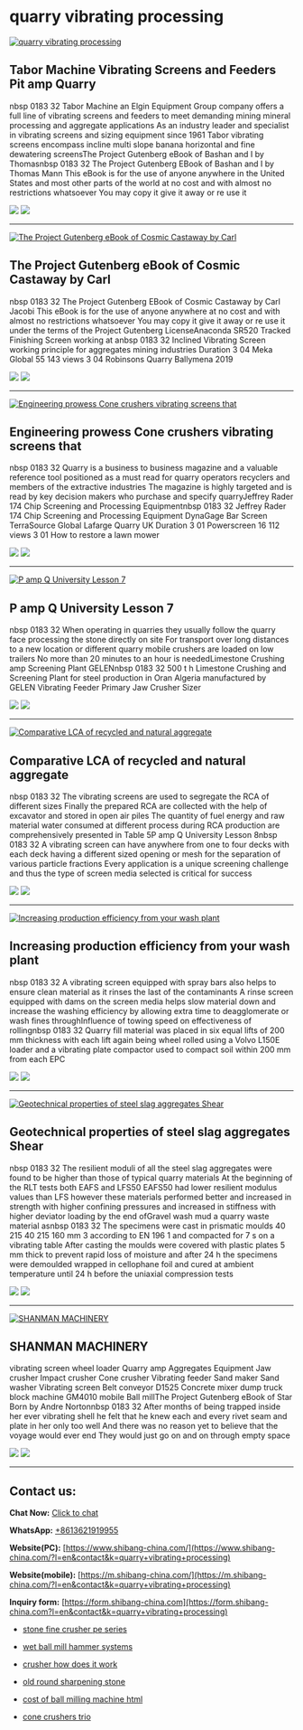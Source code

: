 # quarry vibrating processing

<a href="https://swt.shibang-china.com/?l=en&img&k=quarry+vibrating+processing" target="_blank">![quarry vibrating processing](http://static.shibang-china.com/all-800x300/840.jpg)</a>

## Tabor Machine Vibrating Screens and Feeders Pit amp Quarry
nbsp 0183 32 Tabor Machine an Elgin Equipment Group company offers a full line of vibrating screens and feeders to meet demanding mining mineral processing and aggregate applications As an industry leader and specialist in vibrating screens and sizing equipment since 1961 Tabor vibrating screens encompass incline multi slope banana horizontal and fine dewatering screensThe Project Gutenberg eBook of Bashan and I by Thomasnbsp 0183 32 The Project Gutenberg EBook of Bashan and I by Thomas Mann This eBook is for the use of anyone anywhere in the United States and most other parts of the world at no cost and with almost no restrictions whatsoever You may copy it give it away or re use it


<a href="https://whatsapp.shibangsoft.com/WhatsApp.php" target="_blank" title="WhatsApp">![](http://static.shibang-china.com/icon/whatsapp.png)</a> <a href="https://swt.shibang-china.com/?l=en&icon&k=quarry+vibrating+processing" target="_blank">![](http://static.shibang-china.com/icon/chat-en.png)</a>

---

<a href="https://swt.shibang-china.com/?l=en&img&k=quarry+vibrating+processing" target="_blank">![The Project Gutenberg eBook of Cosmic Castaway by Carl](http://static.shibang-china.com/all-800x300/212.jpg)</a>

## The Project Gutenberg eBook of Cosmic Castaway by Carl
nbsp 0183 32 The Project Gutenberg EBook of Cosmic Castaway by Carl Jacobi This eBook is for the use of anyone anywhere at no cost and with almost no restrictions whatsoever You may copy it give it away or re use it under the terms of the Project Gutenberg LicenseAnaconda SR520 Tracked Finishing Screen working at anbsp 0183 32 Inclined Vibrating Screen working principle for aggregates mining industries Duration 3 04 Meka Global 55 143 views 3 04 Robinsons Quarry Ballymena 2019


<a href="https://whatsapp.shibangsoft.com/WhatsApp.php" target="_blank" title="WhatsApp">![](http://static.shibang-china.com/icon/whatsapp.png)</a> <a href="https://swt.shibang-china.com/?l=en&icon&k=quarry+vibrating+processing" target="_blank">![](http://static.shibang-china.com/icon/chat-en.png)</a>

---

<a href="https://swt.shibang-china.com/?l=en&img&k=quarry+vibrating+processing" target="_blank">![Engineering prowess Cone crushers vibrating screens that](http://static.shibang-china.com/all-800x300/713.jpg)</a>

## Engineering prowess Cone crushers vibrating screens that
nbsp 0183 32 Quarry is a business to business magazine and a valuable reference tool positioned as a must read for quarry operators recyclers and members of the extractive industries The magazine is highly targeted and is read by key decision makers who purchase and specify quarryJeffrey Rader 174 Chip Screening and Processing Equipmentnbsp 0183 32 Jeffrey Rader 174 Chip Screening and Processing Equipment DynaGage Bar Screen TerraSource Global Lafarge Quarry UK Duration 3 01 Powerscreen 16 112 views 3 01 How to restore a lawn mower


<a href="https://whatsapp.shibangsoft.com/WhatsApp.php" target="_blank" title="WhatsApp">![](http://static.shibang-china.com/icon/whatsapp.png)</a> <a href="https://swt.shibang-china.com/?l=en&icon&k=quarry+vibrating+processing" target="_blank">![](http://static.shibang-china.com/icon/chat-en.png)</a>

---

<a href="https://swt.shibang-china.com/?l=en&img&k=quarry+vibrating+processing" target="_blank">![P amp Q University Lesson 7](http://static.shibang-china.com/all-800x300/666.jpg)</a>

## P amp Q University Lesson 7
nbsp 0183 32 When operating in quarries they usually follow the quarry face processing the stone directly on site For transport over long distances to a new location or different quarry mobile crushers are loaded on low trailers No more than 20 minutes to an hour is neededLimestone Crushing amp Screening Plant GELENnbsp 0183 32 500 t h Limestone Crushing and Screening Plant for steel production in Oran Algeria manufactured by GELEN Vibrating Feeder Primary Jaw Crusher Sizer


<a href="https://whatsapp.shibangsoft.com/WhatsApp.php" target="_blank" title="WhatsApp">![](http://static.shibang-china.com/icon/whatsapp.png)</a> <a href="https://swt.shibang-china.com/?l=en&icon&k=quarry+vibrating+processing" target="_blank">![](http://static.shibang-china.com/icon/chat-en.png)</a>

---

<a href="https://swt.shibang-china.com/?l=en&img&k=quarry+vibrating+processing" target="_blank">![Comparative LCA of recycled and natural aggregate](http://static.shibang-china.com/all-800x300/1137.jpg)</a>

## Comparative LCA of recycled and natural aggregate
nbsp 0183 32 The vibrating screens are used to segregate the RCA of different sizes Finally the prepared RCA are collected with the help of excavator and stored in open air piles The quantity of fuel energy and raw material water consumed at different process during RCA production are comprehensively presented in Table 5P amp Q University Lesson 8nbsp 0183 32 A vibrating screen can have anywhere from one to four decks with each deck having a different sized opening or mesh for the separation of various particle fractions Every application is a unique screening challenge and thus the type of screen media selected is critical for success


<a href="https://whatsapp.shibangsoft.com/WhatsApp.php" target="_blank" title="WhatsApp">![](http://static.shibang-china.com/icon/whatsapp.png)</a> <a href="https://swt.shibang-china.com/?l=en&icon&k=quarry+vibrating+processing" target="_blank">![](http://static.shibang-china.com/icon/chat-en.png)</a>

---

<a href="https://swt.shibang-china.com/?l=en&img&k=quarry+vibrating+processing" target="_blank">![Increasing production efficiency from your wash plant](http://static.shibang-china.com/all-800x300/146.jpg)</a>

## Increasing production efficiency from your wash plant
nbsp 0183 32 A vibrating screen equipped with spray bars also helps to ensure clean material as it rinses the last of the contaminants A rinse screen equipped with dams on the screen media helps slow material down and increase the washing efficiency by allowing extra time to deagglomerate or wash fines throughInfluence of towing speed on effectiveness of rollingnbsp 0183 32 Quarry fill material was placed in six equal lifts of 200 mm thickness with each lift again being wheel rolled using a Volvo L150E loader and a vibrating plate compactor used to compact soil within 200 mm from each EPC


<a href="https://whatsapp.shibangsoft.com/WhatsApp.php" target="_blank" title="WhatsApp">![](http://static.shibang-china.com/icon/whatsapp.png)</a> <a href="https://swt.shibang-china.com/?l=en&icon&k=quarry+vibrating+processing" target="_blank">![](http://static.shibang-china.com/icon/chat-en.png)</a>

---

<a href="https://swt.shibang-china.com/?l=en&img&k=quarry+vibrating+processing" target="_blank">![Geotechnical properties of steel slag aggregates Shear](http://static.shibang-china.com/all-800x300/1028.jpg)</a>

## Geotechnical properties of steel slag aggregates Shear
nbsp 0183 32 The resilient moduli of all the steel slag aggregates were found to be higher than those of typical quarry materials At the beginning of the RLT tests both EAFS and LFS50 EAFS50 had lower resilient modulus values than LFS however these materials performed better and increased in strength with higher confining pressures and increased in stiffness with higher deviator loading by the end ofGravel wash mud a quarry waste material asnbsp 0183 32 The specimens were cast in prismatic moulds 40 215 40 215 160 mm 3 according to EN 196 1 and compacted for 7 s on a vibrating table After casting the moulds were covered with plastic plates 5 mm thick to prevent rapid loss of moisture and after 24 h the specimens were demoulded wrapped in cellophane foil and cured at ambient temperature until 24 h before the uniaxial compression tests


<a href="https://whatsapp.shibangsoft.com/WhatsApp.php" target="_blank" title="WhatsApp">![](http://static.shibang-china.com/icon/whatsapp.png)</a> <a href="https://swt.shibang-china.com/?l=en&icon&k=quarry+vibrating+processing" target="_blank">![](http://static.shibang-china.com/icon/chat-en.png)</a>

---

<a href="https://swt.shibang-china.com/?l=en&img&k=quarry+vibrating+processing" target="_blank">![SHANMAN MACHINERY](http://static.shibang-china.com/all-800x300/177.jpg)</a>

## SHANMAN MACHINERY
vibrating screen wheel loader Quarry amp Aggregates Equipment Jaw crusher Impact crusher Cone crusher Vibrating feeder Sand maker Sand washer Vibrating screen Belt conveyor D1525 Concrete mixer dump truck block machine GM4010 mobile Ball millThe Project Gutenberg eBook of Star Born by Andre Nortonnbsp 0183 32 After months of being trapped inside her ever vibrating shell he felt that he knew each and every rivet seam and plate in her only too well And there was no reason yet to believe that the voyage would ever end They would just go on and on through empty space


<a href="https://whatsapp.shibangsoft.com/WhatsApp.php" target="_blank" title="WhatsApp">![](http://static.shibang-china.com/icon/whatsapp.png)</a> <a href="https://swt.shibang-china.com/?l=en&icon&k=quarry+vibrating+processing" target="_blank">![](http://static.shibang-china.com/icon/chat-en.png)</a>

---
## Contact us:

**Chat Now:** [Click to chat](https://swt.shibang-china.com?l=en&contact&k=quarry+vibrating+processing)

**WhatsApp:**  [+8613621919955](https://whatsapp.shibangsoft.com/WhatsApp.php)

**Website(PC):** [https://www.shibang-china.com/](https://www.shibang-china.com/?l=en&contact&k=quarry+vibrating+processing)

**Website(mobile):** [https://m.shibang-china.com/](https://m.shibang-china.com/?l=en&contact&k=quarry+vibrating+processing)

**Inquiry form:** [https://form.shibang-china.com](https://form.shibang-china.com?l=en&contact&k=quarry+vibrating+processing)

* [stone fine crusher pe series](../167/stone%20fine%20crusher%20pe%20series.md)

* [wet ball mill hammer systems](../164/wet%20ball%20mill%20hammer%20systems.md)

* [crusher how does it work](../166/crusher%20how%20does%20it%20work.md)

* [old round sharpening stone](../164/old%20round%20sharpening%20stone.md)

* [cost of ball milling machine html](../163/cost%20of%20ball%20milling%20machine%20html.md)

* [cone crushers trio](../161/cone%20crushers%20trio.md)